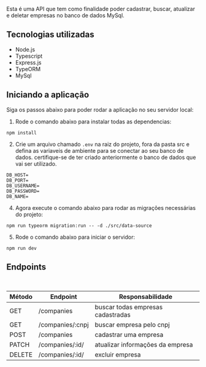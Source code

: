 
Esta é uma API que tem como finalidade poder cadastrar, buscar, atualizar e deletar empresas no banco de dados MySql.

## Tecnologias utilizadas

- Node.js
- Typescript
- Express.js
- TypeORM
- MySql

## Iniciando a aplicação

Siga os passos abaixo para poder rodar a aplicação no seu servidor local:


1. Rode o comando abaixo para instalar todas as dependencias:

```
npm install
```

2. Crie um arquivo chamado `.env` na raiz do projeto, fora da pasta src e defina as variaveis de ambiente para se conectar ao seu banco de dados.
certifique-se de ter criado anteriormente o banco de dados que vai ser utilizado.

```
DB_HOST= 
DB_PORT= 
DB_USERNAME= 
DB_PASSWORD= 
DB_NAME= 
```

4. Agora execute o comando abaixo para rodar as migrações necessárias do projeto:

```
npm run typeorm migration:run -- -d ./src/data-source
```

5. Rode o comando abaixo para iniciar o servidor:

```
npm run dev
```
## Endpoints
<br/>

| Método | Endpoint                   | Responsabilidade                                  
| ------ | -------------------------- | ----------------------------------------------
| GET | /companies                    | buscar todas empresas cadastradas
| GET | /companies/:cnpj              | buscar empresa pelo cnpj                               
| POST| /companies                    | cadastrar uma empresa                              
|PATCH| /companies/:id/               | atualizar informações da empresa                  
|DELETE|/companies/:id/               | excluir empresa                                  
